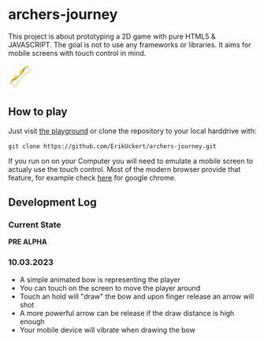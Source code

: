 # archers-journey
This project is about prototyping a 2D game with pure HTML5 &amp; JAVASCRIPT. The goal is not to use any frameworks or libraries.
It aims for mobile screens with touch control in mind.

![Preview image of a pixelart bow](./src/LightBowPreview.png)

## How to play
Just visit [the playground](https://archersjourney.w3spaces.com/) or clone the repository to your local harddrive with:

```
git clone https://github.com/ErikUckert/archers-journey.git
```

If you run on on your Computer you will need to emulate a mobile screen to actualy use the touch control. Most of the modern browser provide that feature, for example check [here](https://developer.chrome.com/docs/devtools/overview/) for google chrome.

## Development Log

### Current State
**PRE ALPHA**

### 10.03.2023
- A simple animated bow is representing the player
- You can touch on the screen to move the player around
- Touch an hold will "draw" the bow and upon finger release an arrow will shot
- A more powerful arrow can be release if the draw distance is high enough
- Your mobile device will vibrate when drawing the bow
